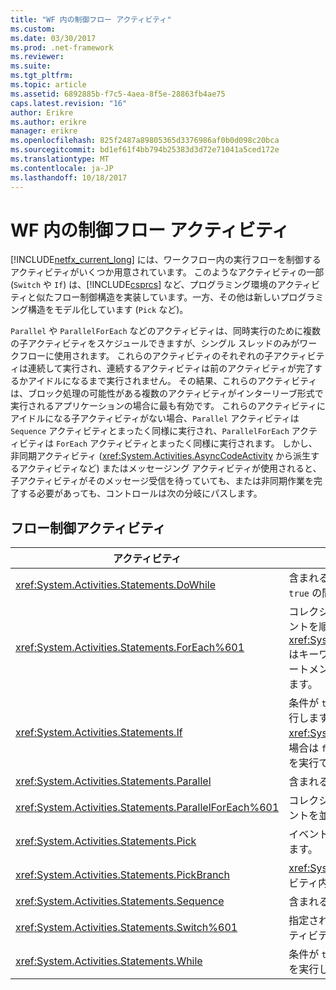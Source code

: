 ```yaml
---
title: "WF 内の制御フロー アクティビティ"
ms.custom: 
ms.date: 03/30/2017
ms.prod: .net-framework
ms.reviewer: 
ms.suite: 
ms.tgt_pltfrm: 
ms.topic: article
ms.assetid: 6892885b-f7c5-4aea-8f5e-28863fb4ae75
caps.latest.revision: "16"
author: Erikre
ms.author: erikre
manager: erikre
ms.openlocfilehash: 825f2487a89805365d3376986af0b0d098c20bca
ms.sourcegitcommit: bd1ef61f4bb794b25383d3d72e71041a5ced172e
ms.translationtype: MT
ms.contentlocale: ja-JP
ms.lasthandoff: 10/18/2017
---
```

# <a name="control-flow-activities-in-wf"></a>WF 内の制御フロー アクティビティ
[!INCLUDE[netfx_current_long](../../../includes/netfx-current-long-md.md)] には、ワークフロー内の実行フローを制御するアクティビティがいくつか用意されています。 このようなアクティビティの一部 (`Switch` や `If`) は、[!INCLUDE[csprcs](../../../includes/csprcs-md.md)] など、プログラミング環境のアクティビティと似たフロー制御構造を実装しています。一方、その他は新しいプログラミング構造をモデル化しています (`Pick` など)。  
  
 `Parallel` や `ParallelForEach` などのアクティビティは、同時実行のために複数の子アクティビティをスケジュールできますが、シングル スレッドのみがワークフローに使用されます。 これらのアクティビティのそれぞれの子アクティビティは連続して実行され、連続するアクティビティは前のアクティビティが完了するかアイドルになるまで実行されません。 その結果、これらのアクティビティは、ブロック処理の可能性がある複数のアクティビティがインターリーブ形式で実行されるアプリケーションの場合に最も有効です。 これらのアクティビティにアイドルになる子アクティビティがない場合、`Parallel` アクティビティは `Sequence` アクティビティとまったく同様に実行され、`ParallelForEach` アクティビティは `ForEach` アクティビティとまったく同様に実行されます。 しかし、非同期アクティビティ (<xref:System.Activities.AsyncCodeActivity> から派生するアクティビティなど) またはメッセージング アクティビティが使用されると、子アクティビティがそのメッセージ受信を待っていても、または非同期作業を完了する必要があっても、コントロールは次の分岐にパスします。  
  
## <a name="flow-control-activities"></a>フロー制御アクティビティ  
  
|アクティビティ|説明|  
|--------------|-----------------|  
|<xref:System.Activities.Statements.DoWhile>|含まれるアクティビティを 1 回実行し、条件が `true` の間はその実行を続行します。|  
|<xref:System.Activities.Statements.ForEach%601>|コレクション内の要素ごとに埋め込みステートメントを順番に実行します。 <xref:System.Activities.Statements.ForEach%601> はキーワード `foreach` と似ていますが、言語ステートメントではなくアクティビティとして実装されます。|  
|<xref:System.Activities.Statements.If>|条件が `true` の場合は含まれるアクティビティを実行します。条件が <xref:System.Activities.Statements.If.Else%2A> の場合は `false` プロパティに含まれるアクティビティを実行できます。|  
|<xref:System.Activities.Statements.Parallel>|含まれるアクティビティを並列実行します。|  
|<xref:System.Activities.Statements.ParallelForEach%601>|コレクション内の要素ごとに埋め込みステートメントを並行実行します。|  
|<xref:System.Activities.Statements.Pick>|イベント ベースの制御フロー モデリングを提供します。|  
|<xref:System.Activities.Statements.PickBranch>|<xref:System.Activities.Statements.Pick> アクティビティ内の実行パスを表します。|  
|<xref:System.Activities.Statements.Sequence>|含まれるアクティビティを連続実行します。|  
|<xref:System.Activities.Statements.Switch%601>|指定された式の値に基づいて、実行する複数のアクティビティから 1 つを選択します。|  
|<xref:System.Activities.Statements.While>|条件が `true` である間は、含まれるアクティビティを実行します。|
